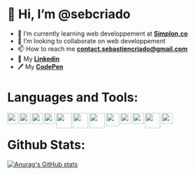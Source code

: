 <h1>👋 Hi, I’m @sebcriado</h1>


- 🌱 I’m currently learning web developpement at <strong><a href="https://simplon.co/">Simplon.co</a></strong>
- 💞️ I’m looking to collaborate on web developpement 
- 📫 How to reach me <strong>contact.sebastiencriado@gmail.com</strong>
- 👤 My <strong><a target="_blank" href="https://www.linkedin.com/in/sébastien-criado-19427a212/">Linkedin</a></strong>
- 🖊 My <strong><a target="_blank" href="https://codepen.io/sebcriado">CodePen</a></strong>

<h1><strong>Languages and Tools:</strong></h1>


<img align="left" width="25px" src="https://cdn.jsdelivr.net/gh/devicons/devicon/icons/vscode/vscode-original.svg" />
<img align="left" width="25px" src="https://cdn.jsdelivr.net/gh/devicons/devicon/icons/html5/html5-original.svg" /> <img align="left" width="25px" src="https://cdn.jsdelivr.net/gh/devicons/devicon/icons/css3/css3-original.svg" /> <img align="left" width="25px" src="https://cdn.jsdelivr.net/gh/devicons/devicon/icons/javascript/javascript-original.svg" /> <img align="left" width="35px" src="https://cdn.jsdelivr.net/gh/devicons/devicon/icons/php/php-original.svg" /> <img align="left" width="35px" src="https://cdn.jsdelivr.net/gh/devicons/devicon/icons/mysql/mysql-original-wordmark.svg" /><img align="left" width="35px" src="https://user-images.githubusercontent.com/115630440/222382607-bcc50b06-455d-41d8-8fe2-6fe83dfe3808.png" />
 <img align="left" width="30px" src="https://cdn.jsdelivr.net/gh/devicons/devicon/icons/angularjs/angularjs-original.svg" />
<img align="left" width="25px" src="https://cdn.jsdelivr.net/gh/devicons/devicon/icons/git/git-original.svg" /> <img align="left" width="25px" src="https://cdn.jsdelivr.net/gh/devicons/devicon/icons/photoshop/photoshop-plain.svg" /> <img align="left" width="35px" src="https://cdn.jsdelivr.net/gh/devicons/devicon/icons/gitlab/gitlab-original.svg" />
           <img align="left" width="25px" src="https://cdn.jsdelivr.net/gh/devicons/devicon/icons/figma/figma-original.svg" /> 
          
          
          
          
          

<br>
<h1>Github Stats:</h1>


[![Anurag's GitHub stats](https://github-readme-stats.vercel.app/api?username=sebcriado&show_icons=true&theme=gotham)](https://github.com/anuraghazra/github-readme-stats)










